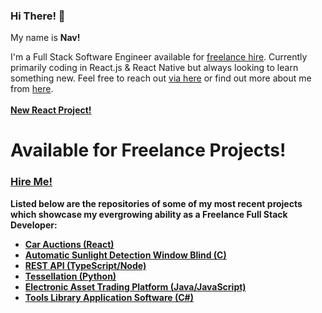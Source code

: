 ### Hi There! 👋
<p> My name is <strong> Nav! </strong></p>
<di> I'm a Full Stack Software Engineer available for <a href="https://www.linkedin.com/in/navidnorahmed/"> freelance hire</a>. Currently primarily coding in React.js & React Native but always looking to learn something new. Feel free to reach out <a href="https://linktr.ee/navidahmed?utm_source=linktree_profile_share&ltsid=b6ee25ae-24a1-4837-9f5d-332f07bdf277"> via here</a> or find out more about me from <a href="https://www.navidahmed.com.au">here</a>.</di>
<br />
<br />
  <strong> <a href="https://github.com/navidahmed-github/car-auctions">New React Project!</a><strong/><br />
    <h1>Available for Freelance Projects!</h1>
    <h3><a href="https://www.linkedin.com/in/navidnorahmed/"> Hire Me! </a></h3>

Listed below are the repositories of some of my most recent projects which showcase my evergrowing ability as a Freelance Full Stack Developer: <br />
<ul>
  <a href="https://github.com/navidahmed-github/car-auctions"><li>Car Auctions (React)</li></a>
  <a href="https://github.com/nahme6/Automatic-Sunlight-Detection-Window-Blind"><li>Automatic Sunlight Detection Window Blind (C)</li></a>
  <a href="https://github.com/nahme6/Spaceship-REST-API"><li>REST API (TypeScript/Node)</li></a>
  <a href="https://github.com/nahme6/IFB104-Tessellation-Assignment"><li>Tessellation (Python)</li></a>
  <a href="https://github.com/nahme6/Electronic-Asset-Trading-Platform"><li>Electronic Asset Trading Platform (Java/JavaScript)</li></a>
  <a href="https://github.com/nahme6/Tools-Library-Application-Software"><li>Tools Library Application Software (C#)</li></a>
</ul>
